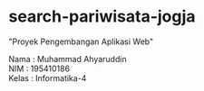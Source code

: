 # search-pariwisata-jogja
"Proyek Pengembangan Aplikasi Web"

Nama : Muhammad Ahyaruddin\
NIM : 195410186\
Kelas : Informatika-4

